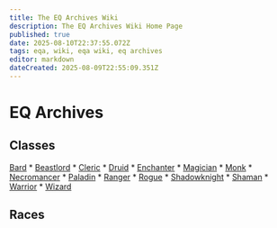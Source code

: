 ```yaml
---
title: The EQ Archives Wiki
description: The EQ Archives Wiki Home Page
published: true
date: 2025-08-10T22:37:55.072Z
tags: eqa, wiki, eqa wiki, eq archives
editor: markdown
dateCreated: 2025-08-09T22:55:09.351Z
---
```


# EQ Archives

## Classes

[Bard](/character/classes/bard) * [Beastlord](/character/classes/beastlord) * [Cleric](/character/classes/cleric) * [Druid](/character/classes/druid) * [Enchanter](/character/classes/enchanter) * [Magician](/character/classes/magician) * [Monk](/character/classes/monk) * [Necromancer](/character/classes/necromancer) * [Paladin](/character/classes/paladin) * [Ranger](/character/classes/ranger) * [Rogue](/character/classes/rogue) * [Shadowknight](/character/classes/shadowknight) * [Shaman](/character/classes/shaman) * [Warrior](/character/classes/warrior) * [Wizard](/character/classes/wizard)

## Races
